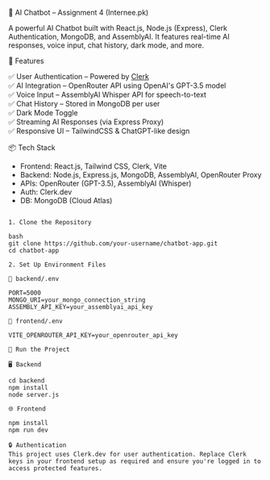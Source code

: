  🤖 AI Chatbot – Assignment 4 (Internee.pk)

A powerful AI Chatbot built with React.js, Node.js (Express), Clerk Authentication, MongoDB, and AssemblyAI. It features real-time AI responses, voice input, chat history, dark mode, and more.

🚀 Features

✅ User Authentication – Powered by [Clerk](https://clerk.com)  
✅ AI Integration – OpenRouter API using OpenAI's GPT-3.5 model  
✅ Voice Input – AssemblyAI Whisper API for speech-to-text  
✅ Chat History – Stored in MongoDB per user  
✅ Dark Mode Toggle  
✅ Streaming AI Responses (via Express Proxy)  
✅ Responsive UI – TailwindCSS & ChatGPT-like design  

📦 Tech Stack

- Frontend: React.js, Tailwind CSS, Clerk, Vite
- Backend: Node.js, Express.js, MongoDB, AssemblyAI, OpenRouter Proxy
- APIs: OpenRouter (GPT-3.5), AssemblyAI (Whisper)
- Auth: Clerk.dev
- DB: MongoDB (Cloud Atlas)

```🛠️ Installation Guide

1. Clone the Repository

bash
git clone https://github.com/your-username/chatbot-app.git
cd chatbot-app

2. Set Up Environment Files

🔐 backend/.env

PORT=5000
MONGO_URI=your_mongo_connection_string
ASSEMBLY_API_KEY=your_assemblyai_api_key

🔐 frontend/.env

VITE_OPENROUTER_API_KEY=your_openrouter_api_key

📁 Run the Project

🖥️ Backend

cd backend
npm install
node server.js

🌐 Frontend

npm install
npm run dev

🔒 Authentication
This project uses Clerk.dev for user authentication. Replace Clerk keys in your frontend setup as required and ensure you're logged in to access protected features.




